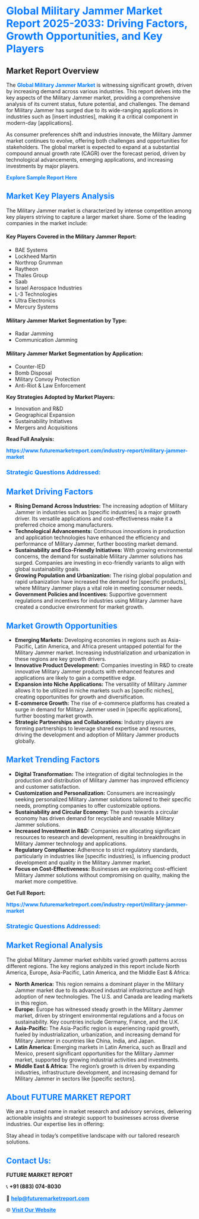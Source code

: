 <h1 style="color: #007BFF;">Global Military Jammer Market Report 2025-2033: Driving Factors, Growth Opportunities, and Key Players</h1>

<section id="overview">
<h2>Market Report Overview</h2>
<p>The <a href="https://www.futuremarketreport.com/industry-report/military-jammer-market" style="color: #007BFF; text-decoration: none;"><strong>Global Military Jammer Market</strong></a> is witnessing significant growth, driven by increasing demand across various industries. This report delves into the key aspects of the Military Jammer market, providing a comprehensive analysis of its current status, future potential, and challenges. The demand for Military Jammer has surged due to its wide-ranging applications in industries such as [insert industries], making it a critical component in modern-day [applications].</p>
<p>As consumer preferences shift and industries innovate, the Military Jammer market continues to evolve, offering both challenges and opportunities for stakeholders. The global market is expected to expand at a substantial compound annual growth rate (CAGR) over the forecast period, driven by technological advancements, emerging applications, and increasing investments by major players.</p>
</section>

<section id="overview">
<p><a href="https://www.futuremarketreport.com/request-sample/reportId=63668" style="color: #007BFF; text-decoration: none;"><strong>Explore Sample Report Here</strong></a></p>
</section>

<section id="key-players">
<h2 style="color: #007BFF;">Market Key Players Analysis</h2>
<p>The Military Jammer market is characterized by intense competition among key players striving to capture a larger market share. Some of the leading companies in the market include:</p>
<h4>Key Players Covered in the Military Jammer Report:</h4>
<ul><li>BAE Systems</li><li>Lockheed Martin</li><li>Northrop Grumman</li><li>Raytheon</li><li>Thales Group</li><li>Saab</li><li>Israel Aerospace Industries</li><li>L-3 Technologies</li><li>Ultra Electronics</li><li>Mercury Systems</li></ul>
<h4>Military Jammer Market Segmentation by Type:</h4>
<ul><li>Radar Jamming</li><li>Communication Jamming</li></ul>

<h4>Military Jammer Market Segmentation by Application:</h4>
<ul><li>Counter-IED</li><li>Bomb Disposal</li><li>Military Convoy Protection</li><li>Anti-Riot &amp; Law Enforcement</li></ul>
<p><strong>Key Strategies Adopted by Market Players:</strong></p>
<ul>
<li>Innovation and R&D</li>
<li>Geographical Expansion</li>
<li>Sustainability Initiatives</li>
<li>Mergers and Acquisitions</li>
</ul>
</section>

<section>
<p><strong>Read Full Analysis: </strong></p><a href="https://www.futuremarketreport.com/industry-report/military-jammer-market" style="color: #007BFF; text-decoration: none;"><strong>https://www.futuremarketreport.com/industry-report/military-jammer-market</strong></a>
<h3 style="color: #007BFF;">Strategic Questions Addressed:</h3>
</section>

<section id="driving-factors">
<h2 style="color: #007BFF;">Market Driving Factors</h2>
<ul>
<li><strong>Rising Demand Across Industries:</strong> The increasing adoption of Military Jammer in industries such as [specific industries] is a major growth driver. Its versatile applications and cost-effectiveness make it a preferred choice among manufacturers.</li>
<li><strong>Technological Advancements:</strong> Continuous innovations in production and application technologies have enhanced the efficiency and performance of Military Jammer, further boosting market demand.</li>
<li><strong>Sustainability and Eco-Friendly Initiatives:</strong> With growing environmental concerns, the demand for sustainable Military Jammer solutions has surged. Companies are investing in eco-friendly variants to align with global sustainability goals.</li>
<li><strong>Growing Population and Urbanization:</strong> The rising global population and rapid urbanization have increased the demand for [specific products], where Military Jammer plays a vital role in meeting consumer needs.</li>
<li><strong>Government Policies and Incentives:</strong> Supportive government regulations and incentives for industries using Military Jammer have created a conducive environment for market growth.</li>
</ul>
</section>

<section id="growth-opportunities">
<h2 style="color: #007BFF;">Market Growth Opportunities</h2>
<ul>
<li><strong>Emerging Markets:</strong> Developing economies in regions such as Asia-Pacific, Latin America, and Africa present untapped potential for the Military Jammer market. Increasing industrialization and urbanization in these regions are key growth drivers.</li>
<li><strong>Innovative Product Development:</strong> Companies investing in R&D to create innovative Military Jammer products with enhanced features and applications are likely to gain a competitive edge.</li>
<li><strong>Expansion into Niche Applications:</strong> The versatility of Military Jammer allows it to be utilized in niche markets such as [specific niches], creating opportunities for growth and diversification.</li>
<li><strong>E-commerce Growth:</strong> The rise of e-commerce platforms has created a surge in demand for Military Jammer used in [specific applications], further boosting market growth.</li>
<li><strong>Strategic Partnerships and Collaborations:</strong> Industry players are forming partnerships to leverage shared expertise and resources, driving the development and adoption of Military Jammer products globally.</li>
</ul>
</section>

<section id="trending-factors">
<h2 style="color: #007BFF;">Market Trending Factors</h2>
<ul>
<li><strong>Digital Transformation:</strong> The integration of digital technologies in the production and distribution of Military Jammer has improved efficiency and customer satisfaction.</li>
<li><strong>Customization and Personalization:</strong> Consumers are increasingly seeking personalized Military Jammer solutions tailored to their specific needs, prompting companies to offer customizable options.</li>
<li><strong>Sustainability and Circular Economy:</strong> The push towards a circular economy has driven demand for recyclable and reusable Military Jammer solutions.</li>
<li><strong>Increased Investment in R&D:</strong> Companies are allocating significant resources to research and development, resulting in breakthroughs in Military Jammer technology and applications.</li>
<li><strong>Regulatory Compliance:</strong> Adherence to strict regulatory standards, particularly in industries like [specific industries], is influencing product development and quality in the Military Jammer market.</li>
<li><strong>Focus on Cost-Effectiveness:</strong> Businesses are exploring cost-efficient Military Jammer solutions without compromising on quality, making the market more competitive.</li>
</ul>
</section>

<section>
<p><strong>Get Full Report: </strong></p><a href="https://www.futuremarketreport.com/industry-report/military-jammer-market" style="color: #007BFF; text-decoration: none;"><strong>https://www.futuremarketreport.com/industry-report/military-jammer-market</strong></a>
<h3 style="color: #007BFF;">Strategic Questions Addressed:</h3>
</section>


<section id="regional-analysis">
<h2 style="color: #007BFF;">Market Regional Analysis</h2>
<p>The global Military Jammer market exhibits varied growth patterns across different regions. The key regions analyzed in this report include North America, Europe, Asia-Pacific, Latin America, and the Middle East & Africa:</p>
<ul>
<li><strong>North America:</strong> This region remains a dominant player in the Military Jammer market due to its advanced industrial infrastructure and high adoption of new technologies. The U.S. and Canada are leading markets in this region.</li>
<li><strong>Europe:</strong> Europe has witnessed steady growth in the Military Jammer market, driven by stringent environmental regulations and a focus on sustainability. Key countries include Germany, France, and the U.K.</li>
<li><strong>Asia-Pacific:</strong> The Asia-Pacific region is experiencing rapid growth, fueled by industrialization, urbanization, and increasing demand for Military Jammer in countries like China, India, and Japan.</li>
<li><strong>Latin America:</strong> Emerging markets in Latin America, such as Brazil and Mexico, present significant opportunities for the Military Jammer market, supported by growing industrial activities and investments.</li>
<li><strong>Middle East & Africa:</strong> The region’s growth is driven by expanding industries, infrastructure development, and increasing demand for Military Jammer in sectors like [specific sectors].</li>
</ul>
</section>

<footer>
<h2 style="color: #007BFF;">About FUTURE MARKET REPORT</h2>
<p>We are a trusted name in market research and advisory services, delivering actionable insights and strategic support to businesses across diverse industries. Our expertise lies in offering:</p>

<p>Stay ahead in today’s competitive landscape with our tailored research solutions.</p>

<h2 style="color: #007BFF;">Contact Us:</h2>
<p><strong>FUTURE MARKET REPORT</strong></p>
<p>📞 <strong>+91 (883) 074-8030</strong></p>
<p>📧 <strong><a href="mailto:help@futuremarketreport.com" style="color: #007BFF;">help@futuremarketreport.com</a></strong></p>
<p>🌐 <strong><a href="https://www.futuremarketreport.com/" style="color: #007BFF;">Visit Our Website</a></strong></p>
</footer>